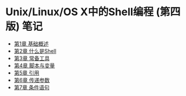 # Unix/Linux/OS X中的Shell编程 (第四版) 笔记

- [第1章 基础概述][第1章]
- [第2章 什么是Shell][第2章]
- [第3章 常备工具][第3章]
- [第4章 脚本与变量][第4章]
- [第5章 引用][第5章]
- [第6章 传递参数][第6章]
- [第7章 条件语句][第7章]

[第1章]: ./第1章_基础概述.md
[第2章]: ./第2章_什么是Shell.md
[第3章]: ./第3章_常备工具.md
[第4章]: ./第4章_脚本与变量.md
[第5章]: ./第5章_引用.md
[第6章]: ./第6章_传递参数.md
[第7章]: ./第7章_条件语句.md
